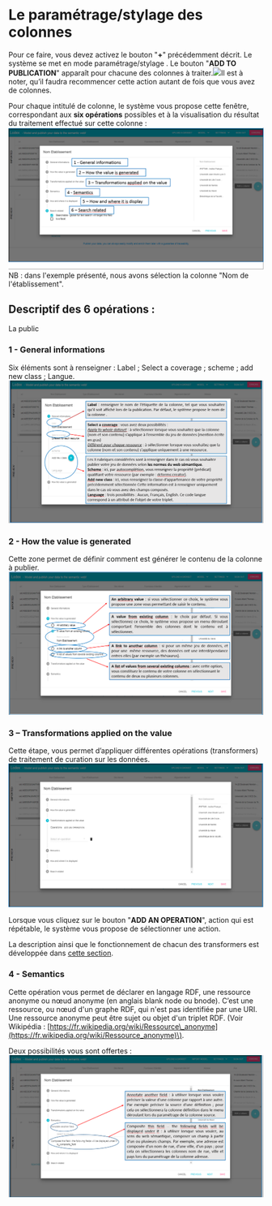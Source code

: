 # Le paramétrage/stylage des colonnes

Pour ce faire, vous devez activez le bouton "**+**" précédemment décrit. Le système se met en mode paramétrage/stylage . Le bouton "**ADD TO PUBLICATION**" apparaît pour chacune des colonnes à traiter.![](/assets/paramétrage1.png)Il est à noter, qu’il faudra recommencer cette action autant de fois que vous avez de colonnes.

Pour chaque intitulé de colonne, le système vous propose cette fenêtre, correspondant aux **six opérations** possibles et à la visualisation du résultat du traitement effectué sur cette colonne  :![](/assets/parametrage2.png)NB : dans l'exemple présenté, nous avons sélection la colonne "Nom de l'établissement".

## Descriptif des 6 opérations :

La public

### 1 - General informations

Six éléments sont à renseigner : Label ; Select a coverage ; scheme ; add new class ; Langue.![](/assets/parametrage3.png)

### 2 - How the value is generated

Cette zone permet de définir comment est générer le contenu de la colonne à publier.![](/assets/parametrage4.png)

### **3 – Transformations applied on the value**

Cette étape, vous permet d’appliquer différentes opérations \(transformers\) de traitement de curation sur les données.![](/assets/parametre5.png)

Lorsque vous cliquez sur le bouton "**ADD AN OPERATION**", action qui est répétable, le système vous propose de sélectionner une action.

La description ainsi que le fonctionnement de chacun des transformers est développée dans [cette section](/Administration/Modèle/Transformers/README.md).

### **4 - Semantics**

Cette opération vous permet de déclarer en  langage RDF, une ressource anonyme ou nœud anonyme \(en anglais blank node ou bnode\). C’est une ressource, ou nœud d'un graphe RDF, qui n'est pas identifiée par une URI. Une ressource anonyme peut être sujet ou objet d'un triplet RDF. \(Voir Wikipédia : [https://fr.wikipedia.org/wiki/Ressource\_anonyme](https://fr.wikipedia.org/wiki/Ressource_anonyme)\).

Deux possibilités vous sont offertes : ![](/assets/parametre6.png)

